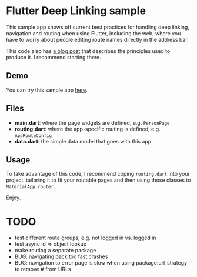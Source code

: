 # Flutter Deep Linking sample
This sample app shows off current best practices for handling deep linking, navigation and routing when using Flutter, including the web, where you have to worry about people editing route names
directly in the address bar.

This code also has [a blog post](https://sellsbrothers.com/understanding-flutter-deep-links-on-the-web) that describes the principles used to produce it. I recommend starting there.

## Demo
You can try this sample app [here](https://csells.github.io/flutter_deep_linking/).

## Files
- **main.dart**: where the page widgets are defined, e.g. `PersonPage`
- **routing.dart**: where the app-specific routing is defined, e.g. `AppRouteConfig`
- **data.dart**: the simple data model that goes with this app

## Usage
To take advantage of this code, I recommend coping `routing.dart` into your project, tailoring it to fit your routable pages and then using those classes to `MaterialApp.router`.

Enjoy.

# TODO
- test different route groups, e.g. not logged in vs. logged in
- test async id => object lookup
- make routing a separate package
- BUG: navigating back too fast crashes
- BUG: navigation to error page is slow when using package:url_strategy to remove # from URLs